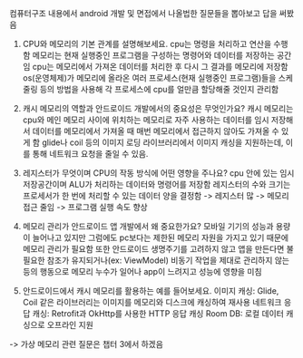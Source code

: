 컴퓨터구조 내용에서 android 개발 및 면접에서 나올법한 질문들을 뽑아보고 답을 써봤음

1. CPU와 메모리의 기본 관계를 설명해보세요.
   cpu는 명령을 처리하고 연산을 수행함
   메모리는 현재 실행중인 프로그램을 구성하는 명령어와 데이터를 저장하는 공간임
   cpu는 메모리에서 가져온 데이터를 처리한 후 다시 그 결과를 메모리에 저장함
   os(운영체제)가 메모리에 올라온 여러 프로세스(현재 실행중인 프로그램)들을 스케줄링 등의 방법을 사용해 각 프로세스에 cpu를 얼만큼 할당해줄 것인지 관리함

2. 캐시 메모리의 역할과 안드로이드 개발에서의 중요성은 무엇인가요?
   캐시 메모리는 cpu와 메인 메모리 사이에 위치하는 메모리로 자주 사용하는 데이터를 임시 저장해서 데이터를 메모리에서 가져올 때 매번 메모리에서 접근하지 않아도 가져올 수 있게 함
   glide나 coil 등의 이미지 로딩 라이브러리에서 이미지 캐싱을 지원하는데, 이를 통해 네트워크 요청을 줄일 수 있음.

3. 레지스터가 무엇이며 CPU의 작동 방식에 어떤 영향을 주나요?
   cpu 안에 있는 임시 저장공간이며 ALU가 처리하는 데이터와 명령어를 저장함
   레지스터의 수와 크기는 프로세서가 한 번에 처리할 수 있는 데이터 양을 결정함
   -> 레지스터 많 -> 메모리 접근 줄임 -> 프로그램 실행 속도 향상

4. 메모리 관리가 안드로이드 앱 개발에서 왜 중요한가요?
   모바일 기기의 성능과 용량이 늘어나고 있지만 그럼에도 pc보다는 제한된 메모리 자원을 가지고 있기 때문에 메모리 관리가 필요함
   또한 안드로이드 생명주기를 고려하지 않고 앱을 만든다면 불필요한 참조가 유지되거나(ex: ViewModel) 비동기 작업을 제대로 관리하지 않는 등의 행동으로 메모리 누수가 일어나 app이 느려지고 성능에 영향을 미침

5. 안드로이드에서 캐시 메모리를 활용하는 예를 들어보세요.
   이미지 캐싱: Glide, Coil 같은 라이브러리는 이미지를 메모리와 디스크에 캐싱하여 재사용
   네트워크 응답 캐싱: Retrofit과 OkHttp를 사용한 HTTP 응답 캐싱
   Room DB: 로컬 데이터 캐싱으로 오프라인 지원

-> 가상 메모리 관련 질문은 챕터 3에서 하겠음

